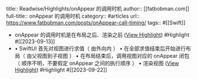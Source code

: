title:: Readwise/Highlights/onAppear 的调用时机
author:: [[fatbobman.com]]
full-title:: onAppear 的调用时机
category:: #articles
url:: https://www.fatbobman.com/posts/onAppear-call-timing/
tags:: #[[Swift]]

- onAppear 的调用时机是在布局之后、渲染之前 ([View Highlight](https://read.readwise.io/read/01ha77xjx30t5fxnea738jr69m)) #Highlight #[[2023-09-13]]
- •   SwiftUI 首先对视图进行求值（ 由外向内 ）
  •   在全部求值结束后开始进行布局（ 由父视图到子视图 ）
  •   在布局结束后，调用视图对应的 onAppear 闭包（ 顺序不明，不要假定 onAppear 之间的执行顺序 ）
  •   渲染视图 ([View Highlight](https://read.readwise.io/read/01haxfj1mhd4c4prqpmpyhyffw)) #Highlight #[[2023-09-22]]